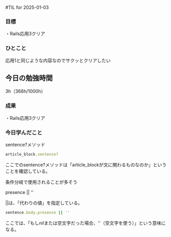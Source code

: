 #TIL for 2025-01-03

### 目標

・Rails応用3クリア

### ひとこと
応用1と同じような内容なのでサクッとクリアしたい


## 今日の勉強時間

3h（366h/1000h）

### 成果

・Rails応用3クリア

### 今日学んだこと

<datails><summary>sentence?メソッド</summary>

```rb
article_block.sentence?
```

ここでのsentence?メソッドは「article_blockが文に関わるものなのか」ということを確認している。

条件分岐で使用されることが多そう

</details>


<datails><summary>presence || ''</summary>

||は、「代わりの値」を指定している。

```rb
sentence.body.presence || ''
```

ここでは、「もしnilまたは空文字だった場合、''（空文字を使う）」という意味になる。

</details>

